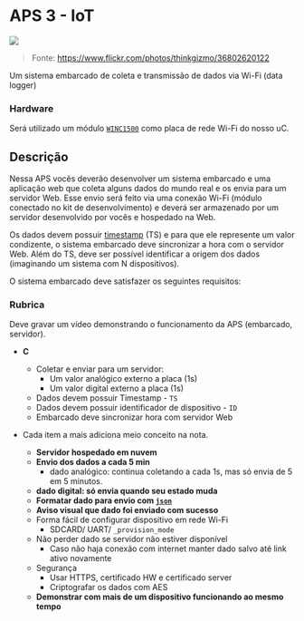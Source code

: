 # APS 3 - IoT

![](https://live.staticflickr.com/4355/36802620122_fe3ca90fca_c.jpg)

> Fonte: https://www.flickr.com/photos/thinkgizmo/36802620122

Um sistema embarcado de coleta e transmissão de dados via Wi-Fi (data logger)

### Hardware

Será utilizado um módulo [`WINC1500`](https://www.microchip.com/wwwproducts/en/ATWINC1500) como placa de rede Wi-Fi do nosso uC. 

## Descrição

Nessa APS vocês deverão desenvolver um sistema embarcado e uma aplicação web que coleta alguns dados do mundo real e os envia para um servidor Web. Esse envio será feito via uma conexão Wi-Fi (módulo conectado no kit de desenvolvimento) e deverá ser armazenado por um servidor desenvolvido por vocês e hospedado na Web.

Os dados devem possuir [timestamp](https://en.wikipedia.org/wiki/Timestamp) (TS) e para que ele represente um valor condizente, o sistema embarcado deve sincronizar a hora com o servidor Web. Além do TS, deve ser possível identificar a origem dos dados (imaginando um sistema com N dispositivos).

O sistema embarcado deve satisfazer os seguintes requisitos:

### Rubrica

Deve gravar um vídeo demonstrando o funcionamento da APS (embarcado, servidor).
 
- **C**

  - Coletar e enviar para um servidor:
    - Um valor analógico externo a placa (1s)
    - Um valor digital externo a placa (1s)
  - Dados devem possuir Timestamp - `TS`
  - Dados devem possuir identificador de dispositivo - `ID`
  - Embarcado deve sincronizar hora com servidor Web

- Cada item a mais adiciona meio conceito na nota.

  - **Servidor hospedado em nuvem**
  - **Envio dos dados a cada 5 min**
    - dado analógico: continua coletando a cada 1s, mas só envia de 5 em 5 minutos.
  - **dado digital: só envia quando seu estado muda**
  - **Formatar dado para envio com [`json`](https://github.com/zserge/jsmn)**
  - **Aviso visual que dado foi enviado com sucesso**
  - Forma fácil de configurar dispositivo em rede Wi-Fi
    - SDCARD/ UART/ `_provision_mode`
  - Não perder dado se servidor não estiver disponível
    - Caso não haja conexão com internet manter dado salvo até link ativo novamente
  - Segurança 
      - Usar HTTPS, certificado HW e certificado server
      - Criptografar os dados com AES
  - **Demonstrar com mais de um dispositivo funcionando ao mesmo tempo**
